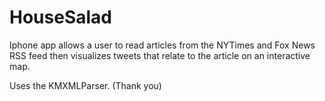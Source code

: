 HouseSalad
==========

Iphone app allows a user to read articles from the NYTimes and Fox News 
RSS feed then visualizes tweets that relate to the article on an interactive map.

Uses the KMXMLParser. (Thank you)
